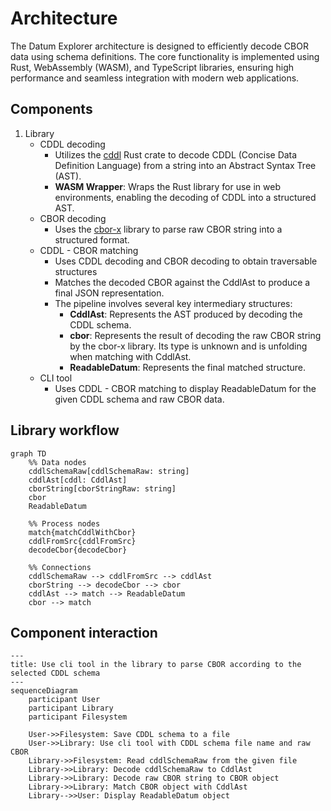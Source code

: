 # Architecture

The Datum Explorer architecture is designed to efficiently decode CBOR data using schema definitions.
The core functionality is implemented using Rust, WebAssembly (WASM), and TypeScript libraries,
ensuring high performance and seamless integration with modern web applications.

## Components

1. Library
   - CDDL decoding
     - Utilizes the [cddl](https://github.com/anweiss/cddl/) Rust crate to decode CDDL (Concise Data Definition Language) from a string into an Abstract Syntax Tree (AST).
     - **WASM Wrapper**: Wraps the Rust library for use in web environments, enabling the decoding of CDDL into a structured AST.
   - CBOR decoding
       - Uses the [cbor-x](https://github.com/kriszyp/cbor-x) library to parse raw CBOR string into a structured format.
   - CDDL - CBOR matching
     - Uses CDDL decoding and CBOR decoding to obtain traversable structures
     - Matches the decoded CBOR against the CddlAst to produce a final JSON representation.
     - The pipeline involves several key intermediary structures:
         - **CddlAst**: Represents the AST produced by decoding the CDDL schema.
         - **cbor**: Represents the result of decoding the raw CBOR string by the cbor-x library. Its type is unknown and is unfolding when matching with CddlAst.
         - **ReadableDatum**: Represents the final matched structure.
   - CLI tool
     - Uses CDDL - CBOR matching to display ReadableDatum for the given CDDL schema and raw CBOR data.

## Library workflow

```mermaid
graph TD
    %% Data nodes
    cddlSchemaRaw[cddlSchemaRaw: string]
    cddlAst[cddl: CddlAst]
    cborString[cborStringRaw: string]
    cbor
    ReadableDatum
    
    %% Process nodes
    match{matchCddlWithCbor}
    cddlFromSrc{cddlFromSrc}
    decodeCbor{decodeCbor}
    
    %% Connections
    cddlSchemaRaw --> cddlFromSrc --> cddlAst
    cborString --> decodeCbor --> cbor
    cddlAst --> match --> ReadableDatum
    cbor --> match
```

## Component interaction

```mermaid
---
title: Use cli tool in the library to parse CBOR according to the selected CDDL schema
---
sequenceDiagram
    participant User
    participant Library
    participant Filesystem

    User->>Filesystem: Save CDDL schema to a file
    User->>Library: Use cli tool with CDDL schema file name and raw CBOR
    Library->>Filesystem: Read cddlSchemaRaw from the given file
    Library->>Library: Decode cddlSchemaRaw to CddlAst
    Library->>Library: Decode raw CBOR string to CBOR object
    Library->>Library: Match CBOR object with CddlAst
    Library-->>User: Display ReadableDatum object
```
